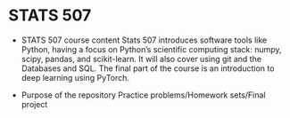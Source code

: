 # STATS 507
- STATS 507 course content
Stats 507 introduces software tools like Python, having a focus on Python’s scientific computing stack: numpy, scipy, pandas, and scikit-learn. It will also cover using git and the Databases and SQL. The final part of the course is an introduction to deep learning using PyTorch.

- Purpose of the repository
Practice problems/Homework sets/Final project
